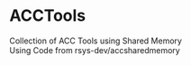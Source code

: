 # ACCTools

Collection of ACC Tools using Shared Memory<br>Using Code from rsys-dev/accsharedmemory
